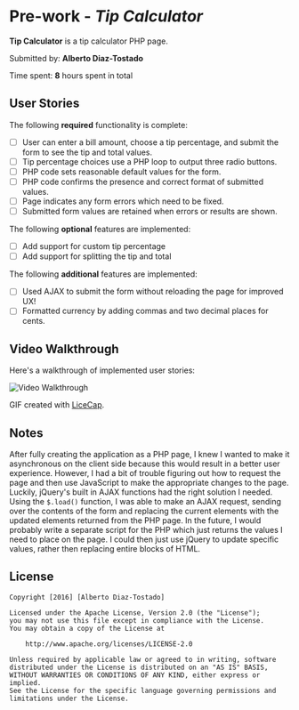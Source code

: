 Pre-work - *Tip Calculator*
===========================

**Tip Calculator** is a tip calculator PHP page.

Submitted by: **Alberto Diaz-Tostado**

Time spent: **8** hours spent in total

User Stories
------------

The following **required** functionality is complete:
* [ ] User can enter a bill amount, choose a tip percentage, and submit the form to see the tip and total values.
* [ ] Tip percentage choices use a PHP loop to output three radio buttons.
* [ ] PHP code sets reasonable default values for the form.
* [ ] PHP code confirms the presence and correct format of submitted values.
* [ ] Page indicates any form errors which need to be fixed.
* [ ] Submitted form values are retained when errors or results are shown.

The following **optional** features are implemented:
* [ ] Add support for custom tip percentage
* [ ] Add support for splitting the tip and total

The following **additional** features are implemented:

-	[ ] Used AJAX to submit the form without reloading the page for improved UX!
-	[ ] Formatted currency by adding commas and two decimal places for cents.

Video Walkthrough
-----------------

Here's a walkthrough of implemented user stories:

![Video Walkthrough](http://imgur.com/a/J5evR)

GIF created with [LiceCap](http://www.cockos.com/licecap/).

Notes
-----

After fully creating the application as a PHP page, I knew I wanted to make it asynchronous on the client side because this would result in a better user experience. However, I had a bit of trouble figuring out how to request the page and then use JavaScript to make the appropriate changes to the page. Luckily, jQuery's built in AJAX functions had the right solution I needed. Using the `$.load()` function, I was able to make an AJAX request, sending over the contents of the form and replacing the current elements with the updated elements returned from the PHP page. In the future, I would probably write a separate script for the PHP which just returns the values I need to place on the page. I could then just use jQuery to update specific values, rather then replacing entire blocks of HTML.

License
-------

```
Copyright [2016] [Alberto Diaz-Tostado]

Licensed under the Apache License, Version 2.0 (the "License");
you may not use this file except in compliance with the License.
You may obtain a copy of the License at

    http://www.apache.org/licenses/LICENSE-2.0

Unless required by applicable law or agreed to in writing, software
distributed under the License is distributed on an "AS IS" BASIS,
WITHOUT WARRANTIES OR CONDITIONS OF ANY KIND, either express or implied.
See the License for the specific language governing permissions and
limitations under the License.
```

